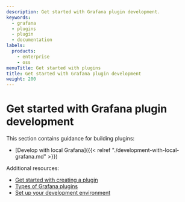 ```yaml
---
description: Get started with Grafana plugin development.
keywords:
  - grafana
  - plugins
  - plugin
  - documentation
labels:
  products:
    - enterprise
    - oss
menuTitle: Get started with plugins
title: Get started with Grafana plugin development
weight: 200
---
```


# Get started with Grafana plugin development

This section contains guidance for building plugins:

- [Develop with local Grafana]({{< relref "./development-with-local-grafana.md" >}})

Additional resources:

- [Get started with creating a plugin](https://grafana.github.io/plugin-tools/docs/get-started/)
- [Types of Grafana plugins](/docs/grafana/latest/administration/plugin-management/)
- [Set up your development environment](https://grafana.github.io/plugin-tools/docs/get-started/set-up-development-environment)

